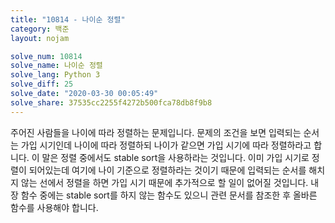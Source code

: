 ```yaml
---
title: "10814 - 나이순 정렬"
category: 백준
layout: nojam

solve_num: 10814
solve_name: 나이순 정렬
solve_lang: Python 3
solve_diff: 25
solve_date: "2020-03-30 00:05:49"
solve_share: 37535cc2255f4272b500fca78db8f9b8
---
```


주어진 사람들을 나이에 따라 정렬하는 문제입니다. 문제의 조건을 보면 입력되는 순서는 가입 시기인데 나이에 따라 정렬하되 나이가 같으면 가입 시기에 따라 정렬하라고 합니다. 이 말은 정렬 중에서도 stable sort을 사용하라는 것입니다. 이미 가입 시기로 정렬이 되어있는데 여기에 나이 기준으로 정렬하라는 것이기 때문에 입력되는 순서를 해치지 않는 선에서 정렬을 하면 가입 시기 때문에 추가적으로 할 일이 없어질 것입니다. 내장 함수 중에는 stable sort를 하지 않는 함수도 있으니 관련 문서를 참조한 후 올바른 함수를 사용해야 합니다.

